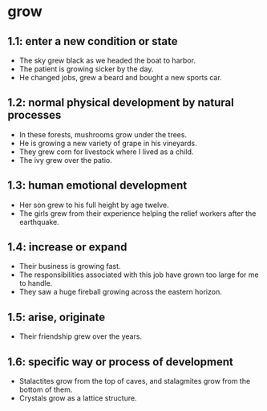 # grow
## 1.1: enter a new condition or state

  *  The sky grew black as we headed the boat to harbor.
  *  The patient is growing sicker by the day.
  *  He changed jobs, grew a beard and bought a new sports car.

## 1.2: normal physical development by natural processes

  *  In these forests, mushrooms grow under the trees.
  *  He is growing a new variety of grape in his vineyards.
  *  They grew corn for livestock where I lived as a child.
  *  The ivy grew over the patio.

## 1.3: human emotional development

  *  Her son grew to his full height by age twelve.
  *  The girls grew from their experience helping the relief workers after the earthquake.

## 1.4: increase or expand

  *  Their business is growing fast.
  *  The responsibilities associated with this job have grown too large for me to handle.
  *  They saw a huge fireball growing across the eastern horizon.

## 1.5: arise, originate

  *  Their friendship grew over the years.

## 1.6: specific way or process of development

  *  Stalactites grow from the top of caves, and stalagmites grow from the bottom of them.
  *  Crystals grow as a lattice structure.
